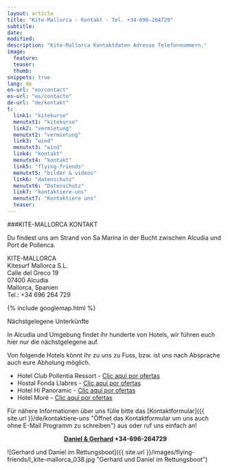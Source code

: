 ```yaml
---
layout: article
title: "Kite-Mallorca - Kontakt - Tel. +34-696-264729"
subtitle: 
date: 
modified:
description: "Kite-Mallorca Kontaktdaten Adresse Telefonnummern."
image:
  feature:
  teaser:
  thumb:
snippets: true
lang: de
en-url: "en/contact"
es-url: "es/contacto"
de-url: "de/kontakt"
t:
  link1: "kitekurse"
  menutxt1: "kitekurse"
  link2: "vermietung"
  menutxt2: "vermietung"
  link3: "wind"
  menutxt3: "wind"
  link4: "kontakt"
  menutxt4: "kontakt"
  link5: "flying-friends"
  menutxt5: "bilder & videos"
  link6: "datenschutz"
  menutxt6: "Datenschutz"
  link7: "kontaktiere-uns"
  menutxt7: "Kontaktiere uns"
  teaser:
---
```


###KITE-MALLORCA KONTAKT

Du findest uns am Strand von Sa Marina in der Bucht zwischen Alcudia und Port de Pollenca.

KITE-MALLORCA  
Kitesurf Mallorca S.L.  
Calle del Greco 19  
07400 Alcudia  
Mallorca, Spanien  
Tel.: +34 696 264 729  


{% include googlemap.html %}


Nächstgelegene Unterkünfte

In Alcudia und Umgebung findet ihr hunderte von Hotels, wir führen euch hier nur die nächstgelegene auf.

Von folgende Hotels könnt ihr zu uns zu Fuss, bzw. ist uns nach Absprache auch eure Abholung möglich.

<ul>
<li>Hotel Club Pollentia Ressort - <a href="https://www.clubpollentia.com/?lang=de" rel="nofollow" title="www.clubpollentia.com">Clic aquí por ofertas</a></li>

<li>Hostal Fonda Llabres - <a href="http://www.fondallabres.com/d_alcudia.htm" rel="nofollow" title="www.fondallabres.com">Clic aquí por ofertas</a></li>
<li>Hotel Hi Panoramic - <a href="http://www.hihotels.net/de/hotels/7-smartline-panoramic" rel="nofollow" title="www.hihotels.net">Clic aquí por ofertas</a></li>
<li>Hotel Moré - <a href="http://www.hotelmore.com/de/hotel-more-alcudia" rel="nofollow" title="www.hotelmore.com">Clic aquí por ofertas</a></li>
</ul>

Für nähere Informationen über uns fülle bitte das [Kontaktformular]({{ site.url }}/de/kontaktiere-uns "Öffnet das Kontaktformular um uns auch ohne E-Mail Programm zu schreiben") aus oder ruf uns einfach an!

<p style='text-align: center;'><strong><a href="{{ site.url }}/de/kontaktiere-uns" title="Öffnet das Kontaktformular um uns zu schreiben">Daniel & Gerhard</a> +34-696-264729</strong></p>


![Gerhard und Daniel im Rettungsboot]({{ site.url }}/images/flying-friends/l_kite-mallorca_038.jpg "Gerhard und Daniel im Rettungsboot")